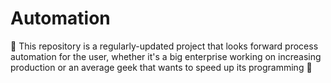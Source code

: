 # Automation
:robot: This repository is a regularly-updated project that looks forward process automation for the user, whether it's a big enterprise working on increasing production or an average geek that wants to speed up its programming :robot:
